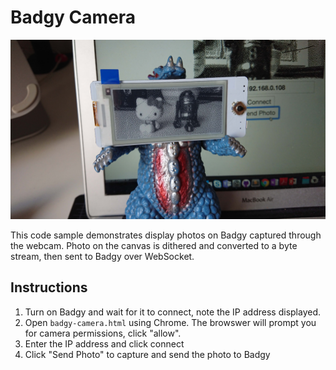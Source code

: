 # Badgy Camera

<p align="center">
	<img src="../../website/img/badgy_camera.jpg" width="508" height="287" />
</p>

This code sample demonstrates display photos on Badgy captured through the webcam. Photo on the canvas is dithered and converted to a byte stream, then sent to Badgy over WebSocket. 

## Instructions
1. Turn on Badgy and wait for it to connect, note the IP address displayed.
2. Open `badgy-camera.html` using Chrome. The browswer will prompt you for camera permissions, click "allow".
3. Enter the IP address and click connect
4. Click "Send Photo" to capture and send the photo to Badgy
